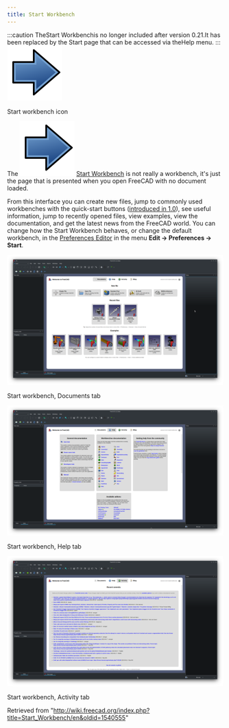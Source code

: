 ```yaml
---
title: Start Workbench
---
```


:::caution
TheStart Workbenchis no longer included after version 0.21.It has been replaced by the Start page that can be accessed via theHelp menu.
:::
![](/src/assets/images/Workbench_Start.svg)

Start workbench icon

The ![](/src/assets/images/Workbench_Start.svg) [Start Workbench](/Start_Workbench "Start Workbench") is not really a workbench, it's just the page that is presented when you open FreeCAD with no document loaded.

From this interface you can create new files, jump to commonly used workbenches with the quick-start buttons ([introduced in 1.0](/Release_notes_1.0 "Release notes 1.0")), see useful information, jump to recently opened files, view examples, view the documentation, and get the latest news from the FreeCAD world. You can change how the Start Workbench behaves, or change the default workbench, in the [Preferences Editor](/Preferences_Editor "Preferences Editor") in the menu **Edit → Preferences → Start**.

![](/src/assets/images/Start_Documents.png)

Start workbench, Documents tab

![](/src/assets/images/Start_Help.png)

Start workbench, Help tab

![](/src/assets/images/Start_Activity.png)

Start workbench, Activity tab

Retrieved from "<http://wiki.freecad.org/index.php?title=Start_Workbench/en&oldid=1540555>"

